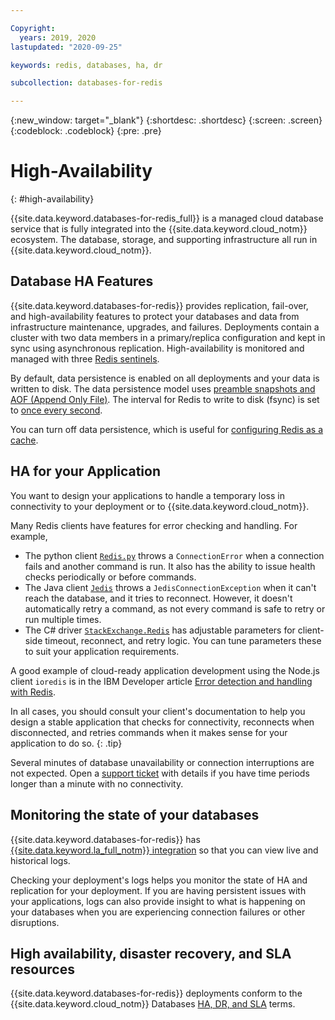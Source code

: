 ```yaml
---

Copyright:
  years: 2019, 2020
lastupdated: "2020-09-25"

keywords: redis, databases, ha, dr

subcollection: databases-for-redis

---
```


{:new_window: target="_blank"}
{:shortdesc: .shortdesc}
{:screen: .screen}
{:codeblock: .codeblock}
{:pre: .pre}

# High-Availability
{: #high-availability}

{{site.data.keyword.databases-for-redis_full}} is a managed cloud database service that is fully integrated into the {{site.data.keyword.cloud_notm}} ecosystem. The database, storage, and supporting infrastructure all run in {{site.data.keyword.cloud_notm}}.

## Database HA Features

{{site.data.keyword.databases-for-redis}} provides replication, fail-over, and high-availability features to protect your databases and data from infrastructure maintenance, upgrades, and failures. Deployments contain a cluster with two data members in a primary/replica configuration and kept in sync using asynchronous replication. High-availability is monitored and managed with three [Redis sentinels](https://redis.io/topics/sentinel).

By default, data persistence is enabled on all deployments and your data is written to disk. The data persistence model uses [preamble snapshots and AOF (Append Only File)](https://redis.io/topics/persistence). The interval for Redis to write to disk (fsync) is set to [once every second](https://redis.io/topics/persistence#how-durable-is-the-append-only-file). 

You can turn off data persistence, which is useful for [configuring Redis as a cache](/docs/databases-for-redis?topic=databases-for-redis-redis-cache).

## HA for your Application 

You want to design your applications to handle a temporary loss in connectivity to your deployment or to {{site.data.keyword.cloud_notm}}. 

Many Redis clients have features for error checking and handling. For example,
- The python client [`Redis.py`](https://github.com/andymccurdy/redis-py#connections) throws a `ConnectionError` when a connection fails and another command is run. It also has the ability to issue health checks periodically or before commands.
- The Java client [`Jedis`](https://github.com/xetorthio/jedis/wiki) throws a `JedisConnectionException` when it can't reach the database, and it tries to reconnect. However, it doesn't automatically retry a command, as not every command is safe to retry or run multiple times.
- The C# driver [`StackExchange.Redis`](https://stackexchange.github.io/StackExchange.Redis/Configuration#configuration-options) has adjustable parameters for client-side timeout, reconnect, and retry logic. You can tune parameters these to suit your application requirements.

A good example of cloud-ready application development using the Node.js client `ioredis` is in the IBM Developer article [Error detection and handling with Redis](https://developer.ibm.com/articles/error-detection-and-handling-with-redis/).

In all cases, you should consult your client's documentation to help you design a stable application that checks for connectivity, reconnects when disconnected, and retries commands when it makes sense for your application to do so.
{: .tip}  

Several minutes of database unavailability or connection interruptions are not expected. Open a [support ticket](/docs/get-support?topic=get-support-using-avatar) with details if you have time periods longer than a minute with no connectivity. 

## Monitoring the state of your databases

{{site.data.keyword.databases-for-redis}} has [{{site.data.keyword.la_full_notm}} integration](/docs/databases-for-redis?topic=cloud-databases-logging) so that you can view live and historical logs.

Checking your deployment's logs helps you monitor the state of HA and replication for your deployment. If you are having persistent issues with your applications, logs can also provide insight to what is happening on your databases when you are experiencing connection failures or other disruptions. 

## High availability, disaster recovery, and SLA resources

{{site.data.keyword.databases-for-redis}} deployments conform to the {{site.data.keyword.cloud_notm}} Databases [HA, DR, and SLA](/cloud-databases/cloud-databases-ha-dr) terms.

